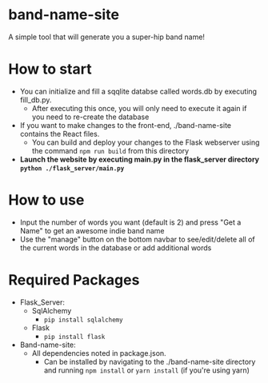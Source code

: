 # band-name-site
A simple tool that will generate you a super-hip band name!

# How to start
* You can initialize and fill a sqqlite databse called words.db by executing fill_db.py. 
  * After executing this once, you will only need to execute it again if you need to re-create the database
* If you want to make changes to the front-end, ./band-name-site contains the React files. 
  * You can build and deploy your changes to the Flask webserver using the command `npm run build` from this directory
* **Launch the website by executing main.py in the flask_server directory `python ./flask_server/main.py`** 

# How to use
* Input the number of words you want (default is 2) and press "Get a Name" to get an awesome indie band name
* Use the "manage" button on the bottom navbar to see/edit/delete all of the current words in the database or add additional words

# Required Packages
* Flask_Server:
  * SqlAlchemy
    * `pip install sqlalchemy`
  * Flask
    * `pip install flask`
* Band-name-site:
  * All dependencies noted in package.json. 
    * Can be installed by navigating to the ./band-name-site directory and running `npm install` or `yarn install` (if you're using yarn)